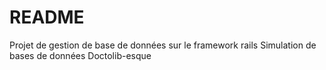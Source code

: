 # README

Projet de gestion de base de données sur le framework rails
Simulation de bases de données Doctolib-esque